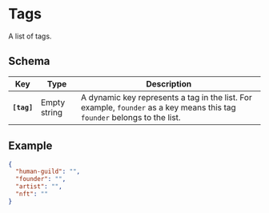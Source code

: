 # Tags

A list of tags.

## Schema

| Key         | Type         | Description                                                                                                               |
|-------------|--------------|---------------------------------------------------------------------------------------------------------------------------|
| **`[tag]`** | Empty string | A dynamic key represents a tag in the list. For example, `founder` as a key means this tag `founder` belongs to the list. |

## Example

```json
{
  "human-guild": "",
  "founder": "",
  "artist": "",
  "nft": ""
}
```
